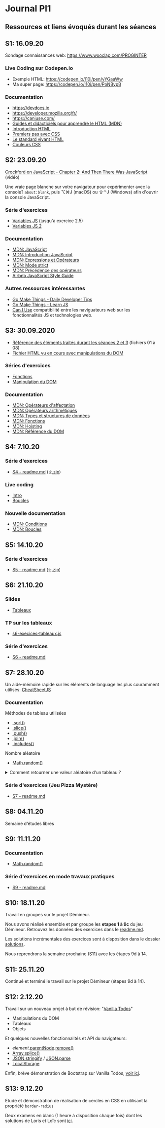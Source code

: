 # Journal PI1
## Ressources et liens évoqués durant les séances


## S1: 16.09.20

Sondage connaissances web: https://www.wooclap.com/PROGINTER

### Live Coding sur Codepen.io
- Exemple HTML: https://codepen.io/l10i/pen/vYGaaWw
- Ma super page: https://codepen.io/l10i/pen/PoNBypB

### Documentation
- https://devdocs.io
- https://developer.mozilla.org/fr/
- https://caniuse.com/
- [Guides et didacticiels pour apprendre le HTML (MDN)](https://developer.mozilla.org/fr/docs/Apprendre/HTML)
- [Introduction HTML](https://developer.mozilla.org/fr/docs/Apprendre/HTML/Introduction_%C3%A0_HTML)
- [Premiers pas avec CSS](https://developer.mozilla.org/fr/docs/Learn/CSS/First_steps)
- [Le standard vivant HTML](https://html.spec.whatwg.org/multipage/)
- [Couleurs CSS](https://devdocs.io/css/color_value)


## S2: 23.09.20

[Crockford on JavaScript - Chapter 2: And Then There Was JavaScript](https://www.youtube.com/watch?v=RO1Wnu-xKoY&list=PL7664379246A246CB) (vidéo)

Une vraie page blanche sur votre navigateur pour expérimenter avec la console? `about:blank`, puis ⌥⌘J (macOS) ou ⇧⌃J (Windows) afin d'ouvrir la console JavaScript.

### Série d'exercices
- [Variables JS](https://gist.github.com/DigitalDW/b0ea602b46cad395ddc384c2d7ad750b) (jusqu'à exercice 2.5)
- [Variables JS 2](https://gist.github.com/DigitalDW/b02c2a0f9a60d9dffdf3edc7ad75abf4)

### Documentation
- [MDN: JavaScript](https://developer.mozilla.org/fr/docs/Web/JavaScript)
- [MDN: Introduction JavaScript](https://developer.mozilla.org/fr/docs/Web/JavaScript/Guide/Introduction)
- [MDN: Expressions et Opérateurs](https://developer.mozilla.org/fr/docs/Web/JavaScript/Guide/Expressions_et_Op%C3%A9rateurs)
- [MDN: Mode strict](https://developer.mozilla.org/fr/docs/Web/JavaScript/Reference/Strict_mode)
- [MDN: Précédence des opérateurs](https://developer.mozilla.org/fr/docs/Web/JavaScript/Reference/Op%C3%A9rateurs/Pr%C3%A9c%C3%A9dence_des_op%C3%A9rateurs)
- [Airbnb JavaScript Style Guide](https://github.com/airbnb/javascript)

### Autres ressources intéressantes
- [Go Make Things - Daily Developer Tips](https://gomakethings.com/articles/)
- [Go Make Things - Learn JS](https://gomakethings.com/resources/)
- [Can I Use](https://caniuse.com/) compatibilité entre les naviguateurs web sur les fonctionnalités JS et technologies web.


## S3: 30.09.2020

- [Référence des éléments traités durant les séances 2 et 3](Réference%20JavaScript) (fichiers 01 à 08)
- [Fichier HTML vu en cours avec manipulations du DOM](Live%20coding/s3-dom.html)

### Séries d'exercices
- [Fonctions](https://gist.github.com/DigitalDW/91cc053d8a9eeebfd44ade43b1e79521)
- [Manipulation du DOM](https://gist.github.com/DigitalDW/e9e16d8fd1f1967c751ca5932aca3a8f)

### Documentation
- [MDN: Opérateurs d'affectation](https://developer.mozilla.org/fr/docs/Web/JavaScript/Reference/Op%C3%A9rateurs/Op%C3%A9rateurs_d_affectation)
- [MDN: Opérateurs arithmétiques](https://developer.mozilla.org/fr/docs/Web/JavaScript/Reference/Op%C3%A9rateurs/Op%C3%A9rateurs_arithm%C3%A9tiques)
- [MDN: Types et structures de données](https://developer.mozilla.org/fr/docs/Web/JavaScript/Structures_de_donn%C3%A9es)
- [MDN: Fonctions](https://developer.mozilla.org/fr/docs/Glossaire/Fonction)
- [MDN: Hoisting](https://developer.mozilla.org/fr/docs/Glossaire/Hoisting)
- [MDN: Référence du DOM](https://developer.mozilla.org/fr/docs/Web/API/Document_Object_Model)


## S4: 7.10.20

### Série d'exercices
- [S4 - readme.md](Exercices/S4/readme.md) (⤓[.zip](https://cw.unil.ch/pi1/S4.zip))

### Live coding
- [Intro](Live%20coding/s4-intro.html)
- [Boucles](Live%20coding/s4-boucles.html)

### Nouvelle documentation
- [MDN: Conditions](https://developer.mozilla.org/fr/docs/Web/JavaScript/Guide/Contr%C3%B4le_du_flux_Gestion_des_erreurs#Les_instructions_conditionnelles)
- [MDN: Boucles](https://developer.mozilla.org/fr/docs/Web/JavaScript/Guide/Boucles_et_it%C3%A9ration)


## S5: 14.10.20

### Série d'exercices
- [S5 - readme.md](Exercices/S5/readme.md) (⤓[.zip](https://cw.unil.ch/pi1/S5.zip))


## S6: 21.10.20

### Slides
- [Tableaux](https://moodle.unil.ch/pluginfile.php/1783647/mod_resource/content/1/Slides-S6.pdf)

### TP sur les tableaux
- [s6-execices-tableaux.js](TP/solutions/s6-execices-tableaux.js)

### Série d'exercices
- [S6 - readme.md](Exercices/S6/readme.md)


## S7: 28.10.20

Un aide-mémoire rapide sur les éléments de language les plus couramment utilisés: [CheatSheetJS](Réference%20JavaScript/CheatSheetJS.jpg)

### Documentation

Méthodes de tableau utilisées
- [.sort()](https://developer.mozilla.org/fr/docs/Web/JavaScript/Reference/Objets_globaux/Array/sort)
- [.slice()](https://developer.mozilla.org/fr/docs/Web/JavaScript/Reference/Objets_globaux/Array/slice)
- [.push()](https://developer.mozilla.org/fr/docs/Web/JavaScript/Reference/Objets_globaux/Array/push)
- [.join()](https://developer.mozilla.org/fr/docs/Web/JavaScript/Reference/Objets_globaux/Array/join)
- [.includes()](https://developer.mozilla.org/fr/docs/Web/JavaScript/Reference/Objets_globaux/Array/includes)

Nombre aléatoire
- [Math.random()](https://developer.mozilla.org/fr/docs/Web/JavaScript/Reference/Objets_globaux/Math/random)

<details>
    <summary>Comment retourner une valeur aléatoire d'un tableau ?</summary>

Utilisez `Math.random()` :

```javascript
let valeurAuHasard = monTableau[Math.floor(Math.random() * monTableau.length)];
```

Math.random() retourne une valeur à virgule flottante entre 0 et 1 (sans jamais retourner exactement 1). 
Il suffit de multiplier cette valeur par la longueur du tableau et d'arrondir le tout à la valeur inférieure.

Conseil: expérimentez dans la console de votre navigateur.
</details>

### Série d'exercices (Jeu Pizza Mystère)
- [S7 - readme.md](Exercices/S7/readme.md)


## S8: 04.11.20

Semaine d'études libres


## S9: 11.11.20

### Documentation
- [Math.random()](https://developer.mozilla.org/fr/docs/Web/JavaScript/Reference/Objets_globaux/Math/random)

### Série d'exercices en mode travaux pratiques
- [S9 - readme.md](Exercices/S9/readme.md)


## S10: 18.11.20

Travail en groupes sur le projet Démineur.

Nous avons réalisé ensemble et par groupe les **etapes 1 à 9c** du jeu Démineur. Retrouvez les données des exercices dans le [readme.md](Exercices/S10/readme.md).

Les solutions incrémentales des exercices sont à disposition dans le dossier [solutions](Exercices/S10/solutions).

Nous reprendrons la semaine prochaine (S11) avec les étapes 9d à 14.


## S11: 25.11.20

Continué et terminé le travail sur le projet Démineur (étapes 9d à 14).


## S12: 2.12.20

Travail sur un nouveau projet à but de révision: "[Vanilla Todos](Exercices/S12/vanilla-todos.html)"

- Manipulations du DOM
- Tableaux
- Objets

Et quelques nouvelles fonctionnalités et API du navigateurs:
- *element*.[parentNode](https://developer.mozilla.org/fr/docs/Web/API/Node/parentNode).[remove()](https://developer.mozilla.org/fr/docs/Web/API/ChildNode/remove)
- [Array.splice()](https://developer.mozilla.org/fr/docs/Web/JavaScript/Reference/Objets_globaux/Array/splice)
- [JSON.stringify](https://developer.mozilla.org/fr/docs/Web/JavaScript/Reference/Objets_globaux/JSON/stringify) / [JSON.parse](https://developer.mozilla.org/fr/docs/Web/JavaScript/Reference/Objets_globaux/JSON/parse)
- [LocalStorage](https://developer.mozilla.org/fr/docs/Web/API/Window/localStorage)

Enfin, brève démonstration de Bootstrap sur Vanilla Todos, [voir ici](Exercices/S12/vanilla-todos-bootstrap.html).


## S13: 9.12.20

Etude et démonstration de réalisation de cercles en CSS en utilisant la propriété `border-radius`

Deux examens en blanc (1 heure à disposition chaque fois) dont les solutions de Loris et Loïc sont [ici](Exercices/S13/examens-blancs).
